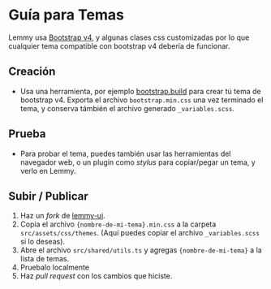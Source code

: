 # Guía para Temas

Lemmy usa [Bootstrap v4](https://getbootstrap.com/), y algunas clases css customizadas por lo que cualquier tema compatible con bootstrap v4 debería de funcionar.

## Creación

- Usa una herramienta, por ejemplo [bootstrap.build](https://bootstrap.build/) para crear tú tema de bootstrap v4. Exporta el archivo `bootstrap.min.css` una vez terminado el tema, y conserva támbién el archivo generado `_variables.scss`.

## Prueba

- Para probar el tema, puedes también usar las herramientas del navegador web, o un plugin como *stylus* para copiar/pegar un tema, y verlo en Lemmy.

## Subir / Publicar

1. Haz un *fork* de [lemmy-ui](https://github.com/ProjectMakerGeorgia/lemmy-ui).
1. Copia el archivo `{nombre-de-mi-tema}.min.css` a la carpeta `src/assets/css/themes`. (Aquí puedes copiar el archivo `_variables.scss` si lo deseas).
1. Abre el archivo `src/shared/utils.ts` y agregas `{nombre-de-mi-tema}` a la lista de temas.
1. Pruebalo localmente
1. Haz *pull request* con los cambios que hiciste.
